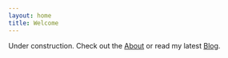 ```yaml
---
layout: home
title: Welcome
---
```


Under construction. Check out the [About](/about.html) or read my latest [Blog](/blog.html).
